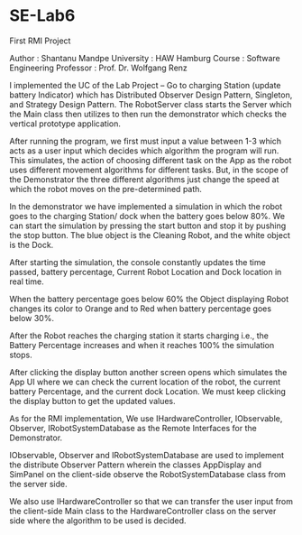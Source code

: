 # SE-Lab6
 First RMI Project

 Author : Shantanu Mandpe 
 University : HAW Hamburg 
 Course : Software Engineering 
 Professor : Prof. Dr. Wolfgang Renz

I implemented the UC of the Lab Project – Go to charging Station (update battery Indicator) which has Distributed Observer Design Pattern, Singleton, and Strategy Design Pattern. 
The RobotServer class starts the Server which the Main class then utilizes to then run the demonstrator which checks the vertical prototype application.

After running the program, we first must input a value between 1-3 which acts as a user input which decides which algorithm the program will run. This simulates, the action of choosing different task on the App as the robot uses different movement algorithms for different tasks. But, in the scope of the Demonstrator the three different algorithms just change the speed at which the robot moves on the pre-determined path.

In the demonstrator we have implemented a simulation in which the robot goes to the charging Station/ dock when the battery goes below 80%.  We can start the simulation by pressing the start button and stop it by pushing the stop button. The blue object is the Cleaning Robot, and the white object is the Dock. 

After starting the simulation, the console constantly updates the time passed, battery percentage, Current Robot Location and Dock location in real time. 

When the battery percentage goes below 60% the Object displaying Robot changes its color to Orange and to Red when battery percentage goes below 30%. 

After the Robot reaches the charging station it starts charging i.e., the Battery Percentage increases and when it reaches 100% the simulation stops. 

After clicking the display button another screen opens which simulates the App UI where we can check the current location of the robot, the current battery Percentage, and the current dock Location. We must keep clicking the display button to get the updated values. 

As for the RMI implementation, We use IHardwareController, IObservable, Observer, IRobotSystemDatabase as the Remote Interfaces for the Demonstrator. 

IObservable, Observer and IRobotSystemDatabase are used to implement the distribute Observer Pattern wherein the classes AppDisplay and SimPanel on the client-side observe the RobotSystemDatabase class from the server side.

We also use IHardwareController so that we can transfer the user input from the client-side Main class to the HardwareController class on the server side where the algorithm to be used is decided.   

